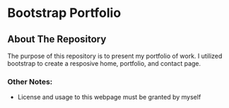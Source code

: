 # Bootstrap Portfolio

## About The Repository

The purpose of this repository is to present my portfolio of work. I utilized bootstrap to create a resposive home, portfolio, and contact page.

### Other Notes:

- License and usage to this webpage must be granted by myself
